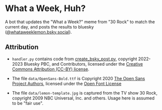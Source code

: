 # What a Week, Huh?

A bot that updates the "What a Week?" meme from "30 Rock" to match the current day, and posts the
results to bluesky ([@whataweeklemon.bsky.social](https://bsky.app/profile/whataweeklemon.bsky.social)).


## Attribution

* `handler.py` contains code from
  [create_bsky_post.py](https://github.com/bluesky-social/atproto-website/blob/main/examples/create_bsky_post.py), copyright 2022-2023 Bluesky PBC, and Contributors, licensed under the [Creative Commons Attribution (CC-BY) license](https://github.com/bluesky-social/atproto-website/blob/main/LICENSE-CC-BY.txt).

* The file `data/OpenSans-Bold.ttf` is Copyright 2020 [The Open Sans Project Authors](https://github.com/googlefonts/opensans), licensed under the [Open Font License](https://github.com/googlefonts/opensans/blob/main/OFL.txt)
  
* The file `data/lemon-template.jpg` is captured from the TV show 30 Rock, copyright 2009 NBC Universal, Inc. and others. Usage here is assumed to be "fair use".
  
